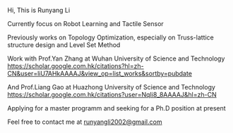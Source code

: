 Hi, This is Runyang Li

Currently focus on Robot Learning and Tactile Sensor

Previously works on Topology Optimization, especially on Truss-lattice structure design and Level Set Method

Work with Prof.Yan Zhang at Wuhan University of Science and Technology
https://scholar.google.com.hk/citations?hl=zh-CN&user=liU7AHkAAAAJ&view_op=list_works&sortby=pubdate

And Prof.Liang Gao at Huazhong University of Science and Technology
https://scholar.google.com.hk/citations?user=NqIi8_8AAAAJ&hl=zh-CN

Applying for a master programm and seeking for a Ph.D position at present

Feel free to contact me at runyangli2002@gmail.com


